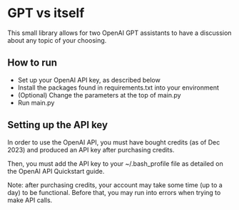 # GPT vs itself

This small library allows for two OpenAI GPT assistants to have a discussion
about any topic of your choosing.

## How to run
- Set up your OpenAI API key, as described below
- Install the packages found in requirements.txt into your environment
- (Optional) Change the parameters at the top of main.py
- Run main.py

## Setting up the API key
In order to use the OpenAI API, you must have bought credits (as of Dec 2023)
and produced an API key after purchasing credits.

Then, you must add the API key to your ~/.bash_profile file as detailed on the
OpenAI API Quickstart guide.

Note: after purchasing credits, your account may take some time (up to a day) to
be functional. Before that, you may run into errors when trying to make API calls.